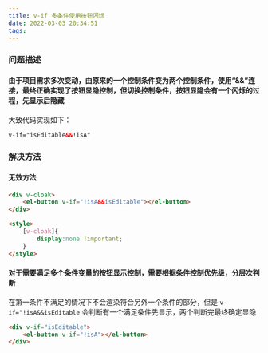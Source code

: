 ```yaml
---
title: v-if 多条件使用按钮闪烁
date: 2022-03-03 20:34:51
tags:
---
```

### 问题描述

#### 由于项目需求多次变动，由原来的一个控制条件变为两个控制条件，使用“&&”连接，最终正确实现了按钮显隐控制，但切换控制条件，按钮显隐会有一个闪烁的过程，先显示后隐藏

大致代码实现如下：

```html
v-if="isEditable&&!isA"
```

### 解决方法

#### 无效方法

```html
<div v-cloak>   
    <el-button v-if="!isA&&isEditable"></el-button>
</div>

<style>
    [v-cloak]{
        display:none !important;
    }
</style>
```

#### 对于需要满足多个条件变量的按钮显示控制，需要根据条件控制优先级，分层次判断

在第一条件不满足的情况下不会渲染符合另外一个条件的部分，但是 `v-if="!isA&&isEditable` 会判断有一个满足条件先显示，两个判断完最终确定显隐

```html
<div v-if="isEditable">   
    <el-button v-if="!isA"></el-button>
</div>
```
